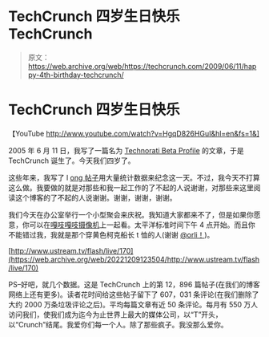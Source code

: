 # TechCrunch 四岁生日快乐 TechCrunch

> 原文：<https://web.archive.org/web/https://techcrunch.com/2009/06/11/happy-4th-birthday-techcrunch/>

# TechCrunch 四岁生日快乐

【YouTube http://www.youtube.com/watch?v=HgqD826HGuI&hl=en&fs=1&]

2005 年 6 月 11 日，我写了一篇名为 [Technorati Beta Profile](https://web.archive.org/web/20221209123504/http://www.beta.techcrunch.com/2005/06/11/technorati-new-improved/) 的文章，于是 TechCrunch 诞生了。今天我们四岁了。

这些年来，我写了 l [ong 帖子](https://web.archive.org/web/20221209123504/http://www.beta.techcrunch.com/2006/06/12/techcrunch-turns-one-year-old/)用大量统计数据来纪念这一天。不过，我今天不打算这么做。我要做的就是对那些和我一起工作的了不起的人说谢谢，对那些来这里阅读这个博客的了不起的人说谢谢。谢谢，谢谢，谢谢。

我们今天在办公室举行一个小型聚会来庆祝。我知道大家都来不了，但是如果你愿意，你可以在[嘎吱嘎吱摄像机](https://web.archive.org/web/20221209123504/http://www.beta.techcrunch.com/crunchcam/)上一起看。太平洋标准时间下午 4 点开始。而且你不能错过我，我就是那个穿黄色柯克船长 t 恤的人(谢谢 [@orli！](https://web.archive.org/web/20221209123504/http://twitter.com/orli))。

[http://www.ustream.tv/flash/live/170](https://web.archive.org/web/20221209123504/http://www.ustream.tv/flash/live/170)

PS–好吧，就几个数据。这是 TechCrunch 上的第 12，896 篇帖子(在我们的博客网络上还有更多)。读者花时间给这些帖子留下了 607，031 条评论(在我们删除了大约 2000 万条垃圾评论之后)。平均每篇文章有近 50 条评论。每月有 550 万人访问我们，使我们成为迄今为止世界上最大的媒体公司，以“T”开头，以“Crunch”结尾。我爱你们每一个人。除了那些疯子。我没那么爱你。